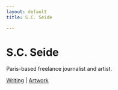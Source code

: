 ```yaml
---
layout: default
title: S.C. Seide

---
```


# S.C. Seide

Paris-based freelance journalist and artist.

[Writing](/pages/writing.md) | [Artwork](/pages/artwork.md)
